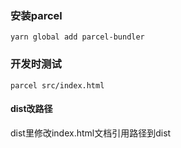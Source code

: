 ### 安装parcel 

`yarn global add parcel-bundler`

### 开发时测试

`parcel src/index.html`

#### dist改路径

dist里修改index.html文档引用路径到dist